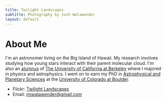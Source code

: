 ```yaml
---
title: Twilight Landscapes
subtitle: Photography by Josh Walawender
layout: default
---
```


# About Me

I'm an astronomer living on the Big Island of Hawaii.  My research involves studying how young stars interact with their parent molecular cloud. I'm also an [alumnus](http://alumni.berkeley.edu/) of [The University of California at Berkeley](http://www.berkeley.edu/) where I majored in physics and astrophysics.  I went on to earn my PhD in [Astrophysical and Planetary Sciences](http://aps.colorado.edu) at the [University of Colorado at Boulder](http://www.colorado.edu/).

* Flickr: [Twilight Landscapes](http://www.flickr.com/photos/twilight-landscapes/)
* Email: [jmwalawender@gmail.com](mailto:jmwalawender@gmail.com)


